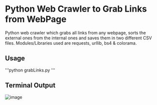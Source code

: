 # Python Web Crawler to Grab Links from WebPage
Python web crawler which grabs all links from any webpage, sorts the external ones from the internal ones and saves them in two different CSV files. Modules/Libraries used are requests, urllib, bs4 & colorama.

## Usage
'''python grabLinks.py <url-link>'''

## Terminal Output
![image](https://user-images.githubusercontent.com/63439640/182337331-cd717bfe-0595-4333-9cf4-e93eb4e7390b.png)
